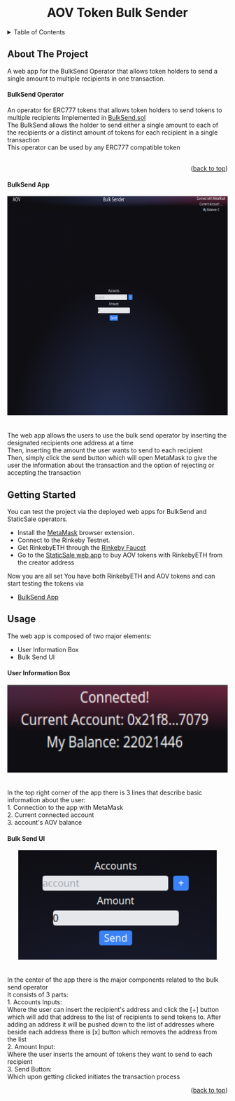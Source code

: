 <div id="top"></div>

<!-- PROJECT LOGO -->
<br />
<div align="center">
  <h1 align="center">AOV Token Bulk Sender</h1>
</div>



<!-- TABLE OF CONTENTS -->
<details>
  <summary>Table of Contents</summary>
  <ol>
    <li>
      <a href="#about-the-project">About The Project</a>
      <ul>
        <li><a href="#bulksend-operator">BulkSend Operator</a></li>
        <li><a href="#bulksend-app">BulkSend App</a></li>
      </ul>
    </li>
    <li><a href="#getting-started">Getting Started</a></li>
    <li>
      <a href="#usage">Usage</a>
      <ul>
        <li><a href="#user-information-box">User Information Box</a></li>
        <li><a href="#bulk-send-ui">Bulk Send UI</a></li>
      </ul>
    </li>
  </ol>
</details>



<!-- ABOUT THE PROJECT -->
## About The Project

A web app for the BulkSend Operator that allows token holders to send a single amount to multiple recipients in one transaction. 

#### BulkSend Operator

An operator for ERC777 tokens that allows token holders to send tokens to multiple recipients Implemented in [BulkSend.sol](https://github.com/IVIosab/ERC777/blob/main/contracts/BulkSend.sol)<br>
The BulkSend allows the holder to send either a single amount to each of the recipients or a distinct amount of tokens for each recipient in a single transaction<br>
This operator can be used by any ERC777 compatible token<br>
<br>

<p align="right">(<a href="#top">back to top</a>)</p>

#### BulkSend App

<div align="center">
  <img src="images/bulksend.png" alt="WebApp" width="744" height="500">
</div>
<br>
<br>
The web app allows the users to use the bulk send operator by inserting the designated recipients one address at a time<br>
Then, inserting the amount the user wants to send to each recipient<br>
Then, simply click the send button which will open MetaMask to give the user the information about the transaction and the option of rejecting or accepting the transaction<br>

<!-- GETTING STARTED -->
## Getting Started
You can test the project via the deployed web apps for BulkSend and StaticSale operators.

* Install the [MetaMask](https://chrome.google.com/webstore/detail/metamask/nkbihfbeogaeaoehlefnkodbefgpgknn?hl=en) browser extension.
* Connect to the Rinkeby Testnet.
* Get RinkebyETH through the [Rinkeby Faucet](https://rinkebyfaucet.com/)
* Go to the [StaticSale web app](https://static-sale.vercel.app/) to buy AOV tokens with RinkebyETH from the creator address


Now you are all set
You have both RinkebyETH and AOV tokens and can start testing the tokens via 
* [BulkSend App](https://bulk-sender.vercel.app/)

<!-- USAGE EXAMPLES -->
## Usage

The web app is composed of two major elements:
* User Information Box
* Bulk Send UI

#### User Information Box
<div align="center">
  <img src="images/information.png" alt="WebApp" width="575" height="200">
</div>
<br>
<br>
In the top right corner of the app there is 3 lines that describe basic information about the user: <br>
1. Connection to the app with MetaMask<br>
2. Current connected account<br>
3. account's AOV balance<br>

#### Bulk Send UI
<div align="center">
  <img src="images/ui.png" alt="WebApp" width="454" height="250">
</div>
<br>
<br>
In the center of the app there is the major components related to the bulk send operator <br>
It consists of 3 parts:<br>
1. Accounts Inputs: <br>Where the user can insert the recipient's address and click the [+] button which will add that address to the list of recipients to send tokens to. After adding an address it will be pushed down to the list of addresses where beside each address there is [x] button which removes the address from the list<br>
2. Amount Input: <br>Where the user inserts the amount of tokens they want to send to each recipient<br>
3. Send Button: <br>Which upon getting clicked initiates the transaction process<br>


<p align="right">(<a href="#top">back to top</a>)</p>
